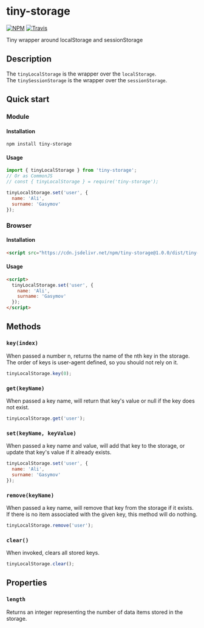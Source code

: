 # tiny-storage

[![NPM](https://img.shields.io/npm/v/tiny-storage.svg?style=flat-square)](https://www.npmjs.com/package/tiny-storage)
[![Travis](https://img.shields.io/travis/alik0211/tiny-storage.svg?style=flat-square)](https://travis-ci.org/alik0211/tiny-storage)

Tiny wrapper around localStorage and sessionStorage

## Description
The `tinyLocalStorage` is the wrapper over the `localStorage`.<br>
The `tinySessionStorage` is the wrapper over the `sessionStorage`.

## Quick start
### Module
#### Installation
```
npm install tiny-storage
```
#### Usage
```javascript
import { tinyLocalStorage } from 'tiny-storage';
// Or as CommonJS
// const { tinyLocalStorage } = require('tiny-storage');

tinyLocalStorage.set('user', {
  name: 'Ali',
  surname: 'Gasymov'
});
```

### Browser
#### Installation
```html
<script src="https://cdn.jsdelivr.net/npm/tiny-storage@1.0.0/dist/tiny-storage.min.js"></script>
```
#### Usage
```html
<script>
  tinyLocalStorage.set('user', {
    name: 'Ali',
    surname: 'Gasymov'
  });
</script>
```

## Methods
### `key(index)`
When passed a number n, returns the name of the nth key in the storage. The order of keys is user-agent defined, so you should not rely on it.

```javascript
tinyLocalStorage.key(0);
```
### `get(keyName)`
When passed a key name, will return that key's value or null if the key does not exist.

```javascript
tinyLocalStorage.get('user');
```
### `set(keyName, keyValue)`
When passed a key name and value, will add that key to the storage, or update that key's value if it already exists.

```javascript
tinyLocalStorage.set('user', {
  name: 'Ali',
  surname: 'Gasymov'
});
```
### `remove(keyName)`
When passed a key name, will remove that key from the storage if it exists. If there is no item associated with the given key, this method will do nothing.

```javascript
tinyLocalStorage.remove('user');
```
### `clear()`
When invoked, clears all stored keys.

```javascript
tinyLocalStorage.clear();
```

## Properties
### `length`
Returns an integer representing the number of data items stored in the storage.
